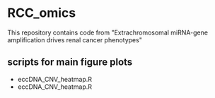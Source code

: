 # RCC_omics
This repository contains code from "Extrachromosomal miRNA-gene amplification drives renal cancer phenotypes"
## scripts for main figure plots
* eccDNA_CNV_heatmap.R
* eccDNA_CNV_heatmap.R
